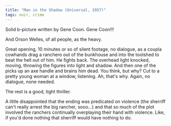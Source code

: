 ```yaml
---
title: "Man in the Shadow (Universal, 1957)"
tags: noir, crime
---
```


Solid b-picture written by Gene Coon. Gene Coon!!!

And Orson Welles, of all people, as the heavy.

Great opening, 10 minutes or so of silent footage, no dialogue, as a coupla cowhands drag a ranchero out of the bunkhouse and into the toolshed to beat the hell out of him. He fights back. The overhead light knocked, moving, throwing the figures into light and shadow. And then one of the picks up an axe handle and brains him dead. You think, but why? Cut to a pretty young woman at a window, listening. Ah, that's why. Again, no dialogue, none needed.

The rest is a good, tight thriller.

A little disappointed that the ending was predicated on violence (the sherriff can't really arrest the big rancher, sooo...) and that so much of the plot involved the ranchers continually overplaying their hand with violence. Like, if you'd done nothing that sherriff would have nothing to do.
